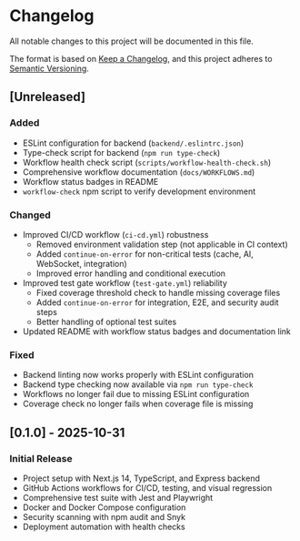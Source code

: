 # Changelog

All notable changes to this project will be documented in this file.

The format is based on [Keep a Changelog](https://keepachangelog.com/en/1.0.0/),
and this project adheres to [Semantic Versioning](https://semver.org/spec/v2.0.0.html).

## [Unreleased]

### Added
- ESLint configuration for backend (`backend/.eslintrc.json`)
- Type-check script for backend (`npm run type-check`)
- Workflow health check script (`scripts/workflow-health-check.sh`)
- Comprehensive workflow documentation (`docs/WORKFLOWS.md`)
- Workflow status badges in README
- `workflow-check` npm script to verify development environment

### Changed
- Improved CI/CD workflow (`ci-cd.yml`) robustness
  - Removed environment validation step (not applicable in CI context)
  - Added `continue-on-error` for non-critical tests (cache, AI, WebSocket, integration)
  - Improved error handling and conditional execution
- Improved test gate workflow (`test-gate.yml`) reliability
  - Fixed coverage threshold check to handle missing coverage files
  - Added `continue-on-error` for integration, E2E, and security audit steps
  - Better handling of optional test suites
- Updated README with workflow status badges and documentation link

### Fixed
- Backend linting now works properly with ESLint configuration
- Backend type checking now available via `npm run type-check`
- Workflows no longer fail due to missing ESLint configuration
- Coverage check no longer fails when coverage file is missing

## [0.1.0] - 2025-10-31

### Initial Release
- Project setup with Next.js 14, TypeScript, and Express backend
- GitHub Actions workflows for CI/CD, testing, and visual regression
- Comprehensive test suite with Jest and Playwright
- Docker and Docker Compose configuration
- Security scanning with npm audit and Snyk
- Deployment automation with health checks
